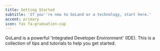 ```yaml
---
title: Getting Started
subtitle: 'If you''re new to GoLand or a technology, start here.'
accent: primary
icon: fas fa-graduation-cap
---
```


GoLand is a powerful 'Integrated Developer Environment' (IDE). This is a collection of tips and tutorials to help you get started.
